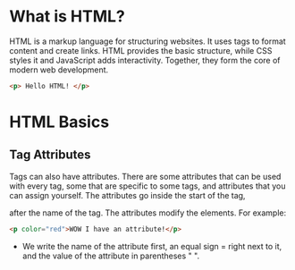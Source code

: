 # What is HTML?

HTML is a markup language for structuring websites. It uses tags to format content and create links. HTML provides the basic structure, while CSS styles it and JavaScript adds interactivity. Together, they form the core of modern web development.
```html
<p> Hello HTML! </p>
```
# HTML Basics

## Tag Attributes

Tags can also have attributes. There are some attributes that can be used with every tag, some that are specific to some tags, and attributes that you can assign yourself. The attributes go inside the start of the tag, <p> after the name of the tag. The attributes modify the elements. For example:

```html
<p color="red">WOW I have an attribute!</p>
```
- We write the name of the attribute first, an equal sign = right next to it, and the value of the attribute in parentheses " ".
